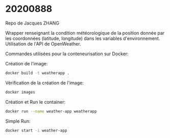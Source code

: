 # 20200888
Repo de Jacques ZHANG

Wrapper renseignant la condition météorologique de la position donnée par les coordonnées (latitude, longitude) dans les variables d'environnement. <br/> Utilisation de l'API de OpenWeather. <br/> 

Commandes utilisées pour la conteneurisation sur Docker: <br/>

Création de l'image: 
```bash
docker build -t weatherapp .
```
Vérification de la création de l'image: 
```bash
docker images
```
Création et Run le container: 
```bash
docker run --name weather-app weatherapp
```
Simple Run: 
```bash
docker start -i weather-app
```